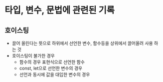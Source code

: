 # 타입, 변수, 문법에 관련된 기록

## 호이스팅
- 끌어 올린다는 뜻으로 하위에서 선언한 변수, 함수등을 상위에서 끌어올려 사용 하는 것
- 호이스팅이 불가한 경우
    - 함수의 경우 표현식으로 선언한 함수
    - const, let으로 선언한 변수의 경우
    - 선언과 동시에 값을 대입한 변수의 경우


